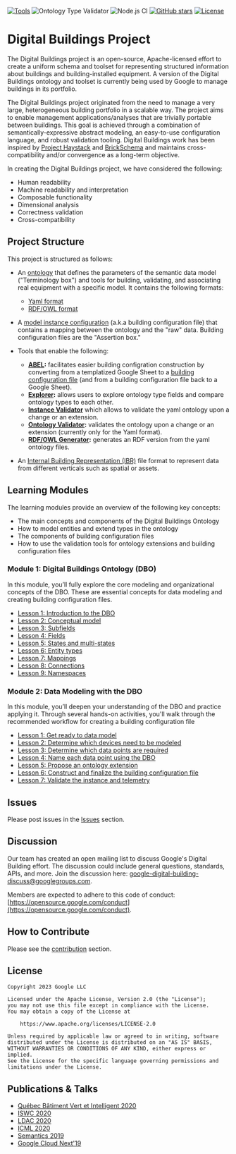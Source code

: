 [![Tools](https://github.com/google/digitalbuildings/actions/workflows/tools.yml/badge.svg)](https://github.com/google/digitalbuildings/actions/workflows/tools.yml)
![Ontology Type Validator](https://github.com/google/digitalbuildings/workflows/Ontology%20Type%20Validator/badge.svg)
![Node.js CI](https://github.com/google/digitalbuildings/workflows/Node.js%20CI/badge.svg)
[![GitHub stars](https://img.shields.io/github/stars/google/digitalbuildings.svg)](https://github.com/google/digitalbuildings/stargazers)
[![License](https://img.shields.io/badge/License-Apache%202.0-blue.svg)](https://opensource.org/licenses/Apache-2.0)

# Digital Buildings Project

The Digital Buildings project is an open-source, Apache-licensed effort to create a uniform schema and toolset for representing structured information about buildings and building-installed equipment. A version of the Digital Buildings ontology and toolset is currently being used by Google to manage buildings in its portfolio. 

The Digital Buildings project originated from the need to manage a very large, heterogeneous building portfolio in a scalable way. The project aims to enable management applications/analyses that are trivially portable between buildings.  This goal is achieved through a combination of semantically-expressive abstract modeling, an easy-to-use configuration language, and robust validation tooling.  Digital Buildings work has been inspired by [Project Haystack](https://project-haystack.org/tag) and [BrickSchema](https://brickschema.org/) and maintains cross-compatibility and/or convergence as a long-term objective.

In creating the Digital Buildings project, we have considered the following:

* Human readability
* Machine readability and interpretation
* Composable functionality
* Dimensional analysis
* Correctness validation
* Cross-compatibility

## Project Structure

This project is structured as follows:
*  An [ontology](./ontology/README.md) that defines the parameters of the semantic data model ("Terminology box") and tools for building, validating, and associating real equipment with a specific model. It contains the following formats:
   * [Yaml format](./ontology/yaml/README.md)
   * [RDF/OWL format](./ontology/rdf/README.md)

* A [model instance configuration](./ontology/docs/building_config.md) (a.k.a building configuration file) that contains a mapping between the ontology and the "raw" data. Building configuration files are the "Assertion box."
* Tools that enable the following:
  * [**ABEL**](./tools/abel/README.md)**:** facilitates easier building configration construction by converting from a templatized Google Sheet to a [building configuration file](./ontology/docs/building_config.md) (and from a building configuration file back to a Google Sheet).
  * [**Explorer**](./tools/explorer/README.md)**:** allows users to explore ontology type fields and compare ontology types to each other.
  * [**Instance Validator**](./tools/validators/ontology_validator/README.md) which allows to validate the yaml ontology upon a change or an extension.
  * [**Ontology Validator**](./tools/validators/ontology_validator/README.md)**:** validates the ontology upon a change or an extension (currently only for the Yaml format).
  * [**RDF/OWL Generator**](./tools/rdf_generator/README.md)**:** generates an RDF version from the yaml ontology files.
* An [Internal Building Representation (IBR)](./ibr/README.md) file format to represent data from different verticals such as spatial or assets.

## Learning Modules
The learning modules provide an overview of the following key concepts:
* The main concepts and components of the Digital Buildings Ontology
* How to model entities and extend types in the ontology
* The components of building configuration files
* How to use the validation tools for ontology extensions and building configuration files

### Module 1: Digital Buildings Ontology (DBO)
In this module, you’ll fully explore the core modeling and organizational concepts of the DBO. These are essential concepts for data modeling and creating building configuration files.


* [Lesson 1: Introduction to the DBO](./ontology/docs/learning/Module_1_Lesson_1_Introduction_to_the_DBO.pdf)
* [Lesson 2: Conceptual model](./ontology/docs/learning/Module_1_Lesson_2_Conceptual_model.pdf)
* [Lesson 3: Subfields](./ontology/docs/learning/Module_1_Lesson_3_Subfields.pdf)
* [Lesson 4: Fields](./ontology/docs/learning/Module_1_Lesson_4_Fields.pdf)
* [Lesson 5: States and multi-states](./ontology/docs/learning/Module_1_Lesson_5_States_and_multistates.pdf)
* [Lesson 6: Entity types](./ontology/docs/learning/Module_1_Lesson_6_Entity_types.pdf)
* [Lesson 7: Mappings](./ontology/docs/learning/Module_1_Lesson_7_Mappings.pdf)
* [Lesson 8: Connections](./ontology/docs/learning/Module_1_Lesson_8_Connections.pdf)
* [Lesson 9: Namespaces](./ontology/docs/learning/Module_1_Lesson_9_Namespaces.pdf)


### Module 2: Data Modeling with the DBO

In this module, you’ll deepen your understanding of the DBO and practice applying it. Through several hands-on activities, you'll walk through the recommended workflow for creating a building configuration file


* [Lesson 1: Get ready to data model](./ontology/docs/learning/Module_2_Lesson_1_Get_ready_to_data_model.pdf)
* [Lesson 2: Determine which devices need to be modeled](./ontology/docs/learning/Module_2_Lesson_2_Determine_which_devices_need_to_be_modeled.pdf)
* [Lesson 3: Determine which data points are required](./ontology/docs/learning/Module_2_Lesson_3_Determine_which_data_points_are_required.pdf)
* [Lesson 4: Name each data point using the DBO](./ontology/docs/learning/Module_2_Lesson_4_Name_each_data_point_using_the_DBO.pdf)
* [Lesson 5: Propose an ontology extension](./ontology/docs/learning/Module_2_Lesson_5_Propose_an_ontology_extension.pdf)
* [Lesson 6: Construct and finalize the building configuration file](./ontology/docs/learning/Module_2_Lesson_6_Construct_and_finalize_the_building_configuration_file.pdf)
* [Lesson 7: Validate the instance and telemetry](./ontology/docs/learning/Module_2_Lesson_7_Validate_the_instance_and_telemetry.pdf)


## Issues
Please post issues in the [Issues](https://github.com/google/digitalbuildings/issues) section.

## Discussion
Our team has created an open mailing list to discuss Google's Digital Building effort. The discussion could include general questions, standards, APIs, and more. Join the discussion here: [google-digital-building-discuss@googlegroups.com](mailto:google-digital-building-discuss@googlegroups.com).

Members are expected to adhere to this code of conduct: [https://opensource.google.com/conduct](https://opensource.google.com/conduct).

## How to Contribute

Please see the [contribution](CONTRIBUTING.md) section.

## License
```
Copyright 2023 Google LLC

Licensed under the Apache License, Version 2.0 (the "License");
you may not use this file except in compliance with the License.
You may obtain a copy of the License at

    https://www.apache.org/licenses/LICENSE-2.0

Unless required by applicable law or agreed to in writing, software
distributed under the License is distributed on an "AS IS" BASIS,
WITHOUT WARRANTIES OR CONDITIONS OF ANY KIND, either express or implied.
See the License for the specific language governing permissions and
limitations under the License.
```

## Publications & Talks
* [Québec Bâtiment Vert et Intelligent 2020](https://www.eventbrite.ca/e/billets-rendez-vous-annuel-quebec-bvi-presente-par-google-128034116489)
* [ISWC 2020](http://ceur-ws.org/Vol-2721/paper510.pdf)
* [LDAC 2020](http://linkedbuildingdata.net/ldac2020/abstracts.html#industry10)
* [ICML 2020](http://proceedings.mlr.press/v119/sipple20a/sipple20a.pdf)
* [Semantics 2019](https://2019.semantics.cc/role-semantics-googles-smart-building-platform)
* [Google Cloud Next'19](https://youtu.be/Zz6jkLYkzSQ)
